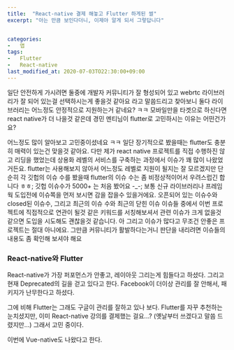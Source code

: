 ```yaml
---
title:  "React-native 결제 해놓고 Flutter 하게된 썰"
excerpt: "아는 만큼 보인다더니, 이제야 알게 되서 그렇답니다"


categories:
-   앱
tags:
-   Flutter
-   React-native
last_modified_at: 2020-07-03TO22:30:00+09:00
---
```


일단 안전하게 가시려면 둘중에 개발자 커뮤니티가 잘 형성되어 있고 webrtc 라이브러리가 잘 되어 있는걸 선택하시는게 좋을것 같아요
라고 말씀드리고 찾아보니 둘다 라이브러리는 어느정도 안정적으로 지원하는거 같네요? ㅋㅋ
모바일만을 타겟으로 하신다면 react native가 더 나을것 같은데
경민 멘티님이 flutter로 고민하시는 이유는 어떤건가요?

어느정도 많이 알아보고 고민중이셨네요 ㅋㅋ
일단 장기적으로 봤을때는 flutter도 충분히 매력이 있는건 맞을것 같아요.
다만 제가 react native 프로젝트를 직접 수행하진 않고 리딩을 했었는데
상용화 레벨의 서비스를 구축하는 과정에서 이슈가 꽤 많이 나왔었거든요.
flutter는 사용해보지 않아서 어느정도 레벨로 지원이 될지는 잘 모르겠지만
단순히 각 깃헙의 이슈 수를 봤을때
flutter의 이슈 수는 좀 비정상적이어서 우려스럽긴 합니다 ㅎㅎ;
깃헙 이슈수가 5000+ 는 처음 봤어요
-_-;
보통 신규 라이브러리나 프레임웍 도입전에 이슈쪽을 먼저 보시면 감을 잡을수 있을거에요. 오픈되어 있는 이슈수와  closed된 이슈수, 그리고 최근의 이슈 수와 최근의 닫힌 이슈 
이슈들 중에서 이번 프로젝트에 직접적으로 연관이 될것 같은 키워드를 서칭해보셔서 관련 이슈가 크게 없을것 같으면 도입을 시도해도 괜찮을것 같습니다.
아 그리고 이슈가 많다고 무조건 안좋은 프로젝트는 절대 아니에요. 그만큼 커뮤니티가 활발하다는거니 판단을 내리려면 이슈들의 내용도 좀 확인해 보셔야 해요

### React-native와 Flutter

React-native가 가장 퍼포먼스가 안좋고, 레이아웃 그리는게 힘들다고 하셨다.
그리고 현재 Deprecated의 길을 걷고 있다고 한다.
Facebook이 더이상 관리를 잘 안해서, 패키지가 난무한다고 하셨다.

그에 비해 Flutter는 그래도 구글이 관리를 잘하고 있나 보다.
Flutter를 자꾸 추천하는 눈치셨지만,
이미 React-native 강의를 결제했는 걸요...?
(옛날부터 쓰겠다고 말씀 드렸지만...)
그래서 고민 중이다.

이번에 Vue-native도 나왔다고 한다.